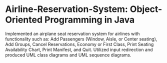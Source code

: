 # Airline-Reservation-System: Object-Oriented Programming in Java 

Implemented an airplane seat reservation system for airlines with functionality such as: Add Passengers (Window, Aisle, or Center seating), Add Groups, Cancel Reservations, Economy or First Class, Print Seating Availability Chart, Print Manifest, and Quit. Utilized  input redirection and produced UML class diagrams and UML sequence diagrams.
